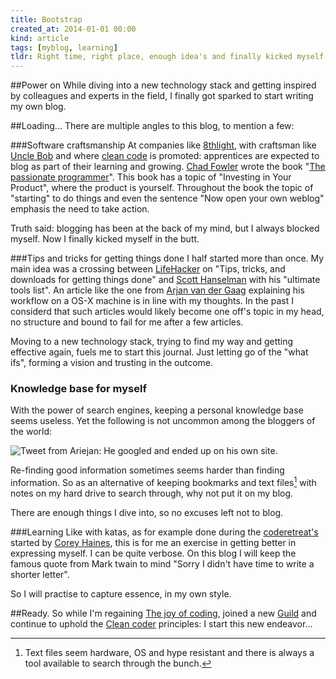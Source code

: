 ```yaml
---
title: Bootstrap
created_at: 2014-01-01 00:00
kind: article
tags: [myblog, learning]
tldr: Right time, right place, enough idea's and finally kicked myself in the butt to start blogging.
---
```


##Power on
While diving into a new technology stack and getting inspired by colleagues and experts in the field, I finally got sparked to start writing my own blog.

##Loading...
There are multiple angles to this blog, to mention a few: 

###Software craftsmanship
At companies like [8thlight][], with craftsman like [Uncle Bob] and where [clean code] is promoted: apprentices are expected to blog as part of their learning and growing. [Chad Fowler][] wrote the book "[The passionate programmer][]". This book has a topic of "Investing in Your Product", where the product is yourself. Throughout the book the topic of "starting" to do things and even the sentence "Now open your own weblog" emphasis the need to take action.

Truth said: blogging has been at the back of my mind, but I always blocked myself. Now I finally kicked myself in the butt.

###Tips and tricks for getting things done
I half started more than once. My main idea was a crossing between [LifeHacker] on "Tips, tricks, and downloads for getting things done" and [Scott Hanselman] with his "ultimate tools list". An article like the one from [Arjan van der Gaag] explaining his workflow on a OS-X machine is in line with my thoughts. In the past I considerd that such articles would likely become one off's topic in my head, no structure and bound to fail for me after a few articles.

Moving to a new technology stack, trying to find my way and getting effective again, fuels me to start this journal. Just letting go of the "what ifs", forming a vision and trusting in the outcome.

### Knowledge base for myself
With the power of search engines, keeping a personal knowledge base seems useless. Yet the following is not uncommon among the bloggers of the world:

![Tweet from Ariejan: He googled and ended up on his own site](/images/searchandfind.PNG).

Re-finding good information sometimes seems harder than finding information. So as an alternative of keeping bookmarks and text files[^1] with notes on my hard drive to search through, why not put it on my blog.

There are enough things I dive into, so no excuses left not to blog. 

###Learning
Like with katas, as for example done during the [coderetreat's] started by [Corey Haines], this is for me an exercise in getting better in expressing myself. I can be quite verbose. On this blog I will keep the famous quote from Mark twain to mind "Sorry I didn't have time to write a shorter letter". 

So I will practise to capture essence, in my own style. 

##Ready.
So while I'm regaining [The joy of coding], joined a new [Guild] and continue to uphold the [Clean coder] principles: I start this new endeavor...

[^1]: Text files seem hardware, OS and hype resistant and there is always a tool available to search through the bunch.

[8thlight]:                  http://blog.8thlight.com/nathan-walker/2013/10/03/your-apprenticeship-is-not-a-checklist.html
[Uncle Bob]:                 http://www.8thlight.com/our-team/robert-martin
[clean code]:                http://cleancoders.com/
[Chad Fowler]:               http://chadfowler.com/
[The passionate programmer]: http://pragprog.com/book/cfcar2/the-passionate-programmer
[LifeHacker]:                http://lifehacker.com/
[Scott Hanselman]:           http://www.hanselman.com/blog/ScottHanselmans2011UltimateDeveloperAndPowerUsersToolListForWindows.aspx
[Arjan van der Gaag]:        http://arjanvandergaag.nl/blog/why-i-dont-need-alfred.html
[The joy of coding]:         http://joyofcoding.org/
[Guild]:                     http://theguild.nl/
[Clean coder]:               http://books.slashdot.org/story/11/06/13/1251216/book-review-the-clean-coder
[coderetreat's]:             http://coderetreat.org/
[Corey Haines]:              http://coreyhaines.com/ 
